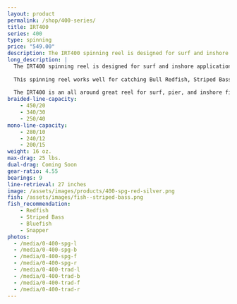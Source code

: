 ```yaml
---
layout: product
permalink: /shop/400-series/
title: IRT400
series: 400
type: spinning
price: "549.00"
description: The IRT400 spinning reel is designed for surf and inshore applications.
long_description: |
  The IRT400 spinning reel is designed for surf and inshore applications. 
  
  This spinning reel works well for catching Bull Redfish, Striped Bass, Flounder, Bluefish, Cobia, Small Mouth Bass, Salmon, Muskie, Pike, and other medium to large sized saltwater and fresh water fish. 
  
  The IRT400 is an all around great reel for surf, pier, and inshore fishing. It is best outfitted with a 10 to 15 pound test monofilament line, a 20-pound braided line, and a medium to fast action rod.
braided-line-capacity: 
    - 450/20
    - 340/30
    - 250/40
mono-line-capacity:
    - 280/10
    - 240/12
    - 200/15
weight: 16 oz.
max-drag: 25 lbs.
dual-drag: Coming Soon
gear-ratio: 4.55
bearings: 9
line-retrieval: 27 inches
image: /assets/images/products/400-spg-red-silver.png
fish: /assets/images/fish--striped-bass.png
fish_recommendation:
    - Redfish
    - Striped Bass
    - Bluefish
    - Snapper
photos:
  - /media/0-400-spg-l
  - /media/0-400-spg-b
  - /media/0-400-spg-f
  - /media/0-400-spg-r
  - /media/0-400-trad-l
  - /media/0-400-trad-b
  - /media/0-400-trad-f
  - /media/0-400-trad-r
---
```

<div id='collection-component-0e7c5772a4b'></div>
<script type="text/javascript">
/*<![CDATA[*/

(function () {
  var scriptURL = 'https://sdks.shopifycdn.com/buy-button/latest/buy-button-storefront.min.js';
  if (window.ShopifyBuy) {
    if (window.ShopifyBuy.UI) {
      ShopifyBuyInit();
    } else {
      loadScript();
    }
  } else {
    loadScript();
  }

  function loadScript() {
    var script = document.createElement('script');
    script.async = true;
    script.src = scriptURL;
    (document.getElementsByTagName('head')[0] || document.getElementsByTagName('body')[0]).appendChild(script);
    script.onload = ShopifyBuyInit;
  }

  function ShopifyBuyInit() {
    var client = ShopifyBuy.buildClient({
      domain: 'irt-reels.myshopify.com',
      apiKey: '370c0d56b9837807aef6962ddba4493f',
      appId: '6',
    });

    ShopifyBuy.UI.onReady(client).then(function (ui) {
      ui.createComponent('collection', {
        id: 59747893316,
        node: document.getElementById('collection-component-0e7c5772a4b'),
        moneyFormat: '%24%7B%7Bamount%7D%7D',
        options: {
  "product": {
    "buttonDestination": "modal",
    "variantId": "all",
    "contents": {
      "imgWithCarousel": false,
      "variantTitle": false,
      "options": false,
      "description": false,
      "buttonWithQuantity": false,
      "quantity": false
    },
    "text": {
      "button": "SELECT"
    },
    "styles": {
      "product": {
        "@media (min-width: 601px)": {
          "max-width": "calc(25% - 20px)",
          "margin-left": "20px",
          "margin-bottom": "50px"
        }
      },
      "button": {
        "background-color": "#52922f",
        "font-family": "Open Sans, sans-serif",
        ":hover": {
          "background-color": "#4a832a"
        },
        "font-weight": "normal",
        ":focus": {
          "background-color": "#4a832a"
        }
      },
      "variantTitle": {
        "font-family": "Montserrat, sans-serif",
        "font-weight": "normal"
      },
      "title": {
        "font-family": "Open Sans, sans-serif",
        "font-size": "20px"
      },
      "description": {
        "font-family": "Montserrat, sans-serif",
        "font-weight": "normal"
      },
      "price": {
        "font-family": "Montserrat, sans-serif",
        "font-size": "26px",
        "color": "#5a5a5a",
        "font-weight": "normal"
      },
      "compareAt": {
        "font-size": "22.099999999999998px",
        "font-family": "Montserrat, sans-serif",
        "font-weight": "normal",
        "color": "#5a5a5a"
      }
    },
    "googleFonts": [
      "Open Sans",
      "Montserrat",
      "Open Sans",
      "Montserrat",
      "Montserrat",
      "Montserrat"
    ]
  },
  "cart": {
    "contents": {
      "button": true
    },
    "styles": {
      "button": {
        "background-color": "#52922f",
        "font-family": "Open Sans, sans-serif",
        ":hover": {
          "background-color": "#4a832a"
        },
        "font-weight": "normal",
        ":focus": {
          "background-color": "#4a832a"
        }
      },
      "footer": {
        "background-color": "#ffffff"
      }
    },
    "googleFonts": [
      "Open Sans"
    ]
  },
  "modalProduct": {
    "contents": {
      "img": false,
      "imgWithCarousel": true,
      "variantTitle": false,
      "buttonWithQuantity": true,
      "button": false,
      "quantity": false
    },
    "styles": {
      "product": {
        "@media (min-width: 601px)": {
          "max-width": "100%",
          "margin-left": "0px",
          "margin-bottom": "0px"
        }
      },
      "button": {
        "background-color": "#52922f",
        "font-family": "Open Sans, sans-serif",
        ":hover": {
          "background-color": "#4a832a"
        },
        "font-weight": "normal",
        ":focus": {
          "background-color": "#4a832a"
        }
      },
      "variantTitle": {
        "font-family": "Montserrat, sans-serif",
        "font-weight": "normal"
      },
      "title": {
        "font-family": "Open Sans, sans-serif"
      },
      "description": {
        "font-family": "Montserrat, sans-serif",
        "font-weight": "normal"
      },
      "price": {
        "font-family": "Montserrat, sans-serif",
        "font-weight": "normal"
      },
      "compareAt": {
        "font-family": "Montserrat, sans-serif",
        "font-weight": "normal"
      }
    },
    "googleFonts": [
      "Open Sans",
      "Montserrat",
      "Open Sans",
      "Montserrat",
      "Montserrat",
      "Montserrat"
    ]
  },
  "toggle": {
    "styles": {
      "toggle": {
        "font-family": "Open Sans, sans-serif",
        "background-color": "#52922f",
        ":hover": {
          "background-color": "#4a832a"
        },
        "font-weight": "normal",
        ":focus": {
          "background-color": "#4a832a"
        }
      }
    },
    "googleFonts": [
      "Open Sans"
    ]
  },
  "option": {
    "styles": {
      "label": {
        "font-family": "Montserrat, sans-serif"
      },
      "select": {
        "font-family": "Montserrat, sans-serif"
      }
    },
    "googleFonts": [
      "Montserrat",
      "Montserrat"
    ]
  },
  "productSet": {
    "styles": {
      "products": {
        "@media (min-width: 601px)": {
          "margin-left": "-20px"
        }
      }
    }
  }
}
      });
    });
  }
})();
/*]]>*/
</script>